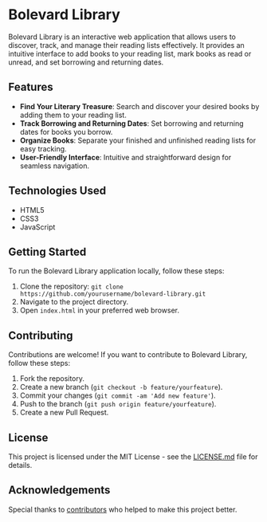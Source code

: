 # Bolevard Library

Bolevard Library is an interactive web application that allows users to discover, track, and manage their reading lists effectively. It provides an intuitive interface to add books to your reading list, mark books as read or unread, and set borrowing and returning dates.

## Features

- **Find Your Literary Treasure**: Search and discover your desired books by adding them to your reading list.
- **Track Borrowing and Returning Dates**: Set borrowing and returning dates for books you borrow.
- **Organize Books**: Separate your finished and unfinished reading lists for easy tracking.
- **User-Friendly Interface**: Intuitive and straightforward design for seamless navigation.

## Technologies Used

- HTML5
- CSS3
- JavaScript

## Getting Started

To run the Bolevard Library application locally, follow these steps:

1. Clone the repository: `git clone https://github.com/yourusername/bolevard-library.git`
2. Navigate to the project directory.
3. Open `index.html` in your preferred web browser.

## Contributing

Contributions are welcome! If you want to contribute to Bolevard Library, follow these steps:

1. Fork the repository.
2. Create a new branch (`git checkout -b feature/yourfeature`).
3. Commit your changes (`git commit -am 'Add new feature'`).
4. Push to the branch (`git push origin feature/yourfeature`).
5. Create a new Pull Request.

## License

This project is licensed under the MIT License - see the [LICENSE.md](LICENSE.md) file for details.

## Acknowledgements

Special thanks to [contributors](CONTRIBUTORS.md) who helped to make this project better.
